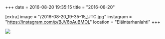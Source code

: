 +++
date = 2016-08-20 19:35:15
title = "2016-08-20"

[extra]
image = "/2016-08-20_19-35-15_UTC.jpg"
instagram = "https://instagram.com/p/BJV6pAuBMOL"
location = "Eläintarhanlahti"
+++

<img src="/2016-08-20_19-35-15_UTC.jpg" />
